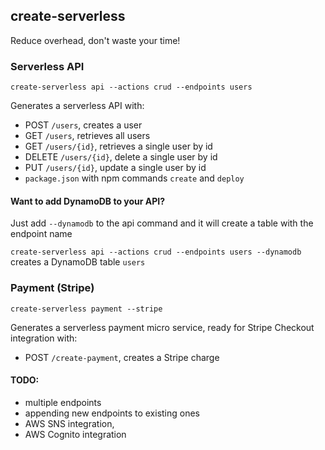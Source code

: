 ## create-serverless

Reduce overhead, don't waste your time!

### Serverless API
  
`create-serverless api --actions crud --endpoints users` 

Generates a serverless API with: 
  - POST `/users`, creates a user
  - GET `/users`, retrieves all users
  - GET `/users/{id}`, retrieves a single user by id
  - DELETE `/users/{id}`, delete a single user by id
  - PUT `/users/{id}`, update a single user by id
  - `package.json` with npm commands `create` and `deploy`

#### Want to add DynamoDB to your API?

Just add `--dynamodb` to the api command and it will create a table with the endpoint name

`create-serverless api --actions crud --endpoints users --dynamodb`  creates a DynamoDB table `users`

  
### Payment (Stripe)  

`create-serverless payment --stripe` 
  
Generates a serverless payment micro service, ready for Stripe Checkout integration with: 
- POST `/create-payment`, creates a Stripe charge


#### TODO: 
- multiple endpoints
- appending new endpoints to existing ones
- AWS SNS integration, 
- AWS Cognito integration